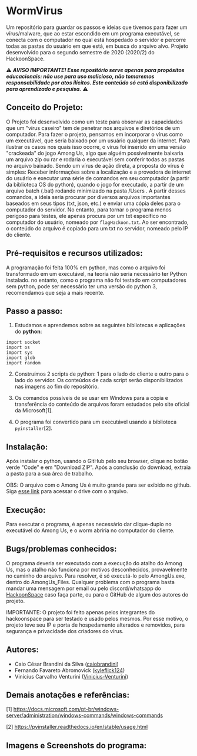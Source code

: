 # WormVirus
  Um repositório para guardar os passos e ideias que tivemos para fazer um vírus/malware, que ao estar escondido em um programa executável, se conecta com o computador no qual está hospedado o servidor e percorre todas as pastas do usuário em que está, em busca do arquivo alvo.
Projeto desenvolvido para o segundo semestre de 2020 (2020/2) do HackoonSpace.

:warning: ***AVISO IMPORTANTE! Esse repositório serve apenas para propósitos educacionais: não use para uso malicioso, não tomaremos responsabilidade por atos ilícitos. Este conteúdo só está disponibilizado para aprendizado e pesquisa.*** :warning:

## Conceito do Projeto:
  O Projeto foi desenvolvido como um teste para observar as capacidades que um "vírus caseiro" tem de penetrar nos arquivos e diretórios de um computador. Para fazer o projeto, pensamos em incorporar o vírus como um executável, que seria baixado por um usuário qualquer da internet. Para ilustrar os casos nos quais isso ocorre, o vírus foi inserido em uma versão "crackeada" do jogo Among Us, algo que alguém possivelmente baixaria um arquivo zip ou rar e rodaria o executável sem conferir todas as pastas no arquivo baixado.
Sendo um vírus de ação direta, a proposta do vírus é simples: Receber informações sobre a localização e a provedora de internet do usuário e executar uma série de comandos em seu computador (a partir da biblioteca OS do python), quando o jogo for executado, a partir de um arquivo batch (.bat) rodando minimizado na pasta /Users . A partir desses comandos, a ideia seria procurar por diversos arquivos importantes baseados em seus tipos (txt, json, etc.) e enviar uma cópia deles para o computador do servidor. No entanto, para tornar o programa menos perigoso para testes, ele apenas procura por um txt específico no computador do usuário, nomeado por `flagHackoon.txt`. Ao ser encontrado, o conteúdo do arquivo é copiado para um txt no servidor, nomeado pelo IP do cliente.

## Pré-requisitos e recursos utilizados:

  A programação foi feita 100% em python, mas como o arquivo foi transformado em um executável, na teoria não seria necessário ter Python instalado. no entanto, como o programa não foi testado em computadores sem python, pode ser necessário ter uma versão do python 3, recomendamos que seja a mais recente.

## Passo a passo:

1. Estudamos e aprendemos sobre as seguintes bibliotecas e aplicações do **python**:
```
import socket
import os
import sys
import glob
import random
```

2. Construímos 2 scripts de python: 1 para o lado do cliente e outro para o lado do servidor. Os conteúdos de cada script serão disponibilizados nas imagens ao fim do repositório.

3. Os comandos possíveis de se usar em Windows para a cópia e transferência do conteúdo de arquivos foram estudados pelo site oficial da Microsoft[1].

4. O programa foi convertido para um executável usando a biblioteca `pyinstaller`[2].
## Instalação:

  Após instalar o python, usando o GitHub pelo seu browser, clique no botão verde "Code" e em "Download ZIP". Após a conclusão do download, extraia a pasta para a sua área de trabalho.
  
  OBS: O arquivo com o Among Us é muito grande para ser exibido no github. Siga [esse link](https://drive.google.com/file/d/1XXsGyxCQ4gCutQhX_Gp3tg9hwutsv-Bw/view) para acessar o drive com o arquivo.

## Execução:

  Para executar o programa, é apenas necessário dar clique-duplo no executável do Among Us, e o worm abriria no computador do cliente.

## Bugs/problemas conhecidos:

  O programa deveria ser executado com a execução do atalho do Among Us, mas o atalho não funciona por motivos desconhecidos, provavelmente no caminho do arquivo. Para resolver, é só executá-lo pelo AmongUs.exe, dentro do AmongUs_Files.
  Qualquer problema com o programa basta mandar uma mensagem por email ou pelo discord/whatsapp do [HackoonSpace](https://hackoonspace.com) caso faça parte, ou para o GitHub de algum dos autores do projeto.
  
  IMPORTANTE: O projeto foi feito apenas pelos integrantes do hackoonspace para ser testado e usado pelos mesmos. Por esse motivo, o projeto teve seu IP e porta de hospedamento alterados e removidos, para segurança e privacidade dos criadores do vírus.

## Autores:

* Caio César Brandini da Silva ([caiobrandini](https://github.com/caiobrandini))
* Fernando Favareto Abromovick ([kyleflick124](https://github.com/kyleflick124))
* Vinícius Carvalho Venturini ([Vinicius-Venturini](https://github.com/Vinicius-Venturini))

## Demais anotações e referências:
[1] https://docs.microsoft.com/pt-br/windows-server/administration/windows-commands/windows-commands

[2] https://pyinstaller.readthedocs.io/en/stable/usage.html

## Imagens e Screenshots do programa:



